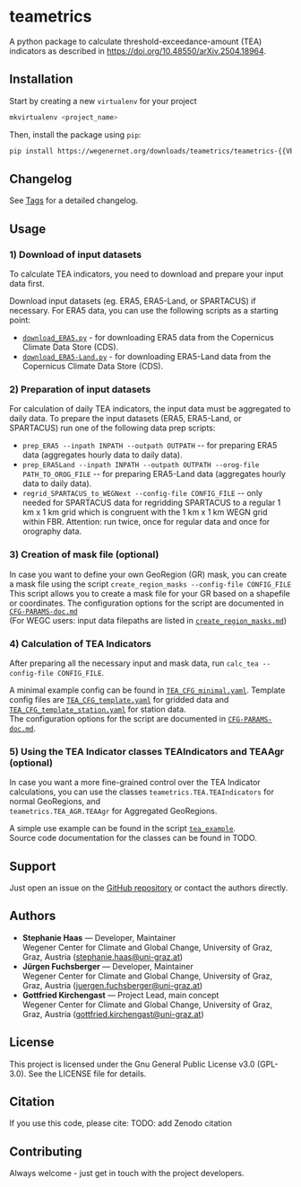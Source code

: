 # teametrics

A python package to calculate threshold-exceedance-amount (TEA) indicators 
    as described in https://doi.org/10.48550/arXiv.2504.18964.

## Installation
Start by creating a new `virtualenv` for your project
```bash
mkvirtualenv <project_name>
```

Then, install the package using `pip`:
```bash
pip install https://wegenernet.org/downloads/teametrics/teametrics-{{VERSION}}-py3-none-any.whl
```

## Changelog

See [Tags](https://wegcgitlab.uni-graz.at/arsclisys/wegnet/tea-indicators/-/tags) for a detailed changelog.

[//]: # (TODO: update all links to GitHub if repository is moved there)

## Usage

### 1) Download of input datasets
To calculate TEA indicators, you need to download and prepare your input data first.

Download input datasets (eg. ERA5, ERA5-Land, or SPARTACUS) if necessary. For ERA5 data, you can use the following 
scripts
as a starting point:
- [`download_ERA5.py`](https://wegcgitlab.uni-graz.at/arsclisys/wegnet/tea-indicators/-/blob/main/src/teametrics/utils/ERA5/download_ERA5.py) - for downloading ERA5 
  data from the Copernicus Climate Data Store (CDS).
- [`download_ERA5-Land.py`](https://wegcgitlab.uni-graz.at/arsclisys/wegnet/tea-indicators/-/blob/main/src/teametrics/utils/ERA5/download_ERA5-Land.py) - for downloading 
  ERA5-Land data from the Copernicus Climate Data Store (CDS).

### 2) Preparation of input datasets
For calculation of daily TEA indicators, the input data must be aggregated to daily data.
To prepare the input datasets (ERA5, ERA5-Land, or SPARTACUS) run one of the following data prep scripts:

- `prep_ERA5 --inpath INPATH --outpath OUTPATH` -- for preparing ERA5 data (aggregates hourly data to
  daily data).
- `prep_ERA5Land --inpath INPATH --outpath OUTPATH --orog-file PATH_TO_OROG_FILE` -- for preparing 
  ERA5-Land data
  (aggregates hourly data to daily data).
- `regrid_SPARTACUS_to_WEGNext --config-file CONFIG_FILE` -- only needed for SPARTACUS data for regridding 
  SPARTACUS to a regular 1 km x 1 km
  grid which is congruent with the 1 km x 1 km WEGN grid within FBR. Attention: run twice, once for regular data
  and once for orography data.

### 3) Creation of mask file (optional)
In case you want to define your own GeoRegion (GR) mask, you can create a mask file using the script
`create_region_masks --config-file CONFIG_FILE`\
This script allows you to create a mask file for your GR based on a shapefile or coordinates.
The configuration options for the script are documented in [`CFG-PARAMS-doc.md`](https://wegcgitlab.uni-graz.at/arsclisys/wegnet/tea-indicators/-/blob/main/docs/CFG-PARAMS-doc.md) \
(For WEGC users: input data filepaths are listed in [`create_region_masks.md`](https://wegcgitlab.uni-graz.at/arsclisys/wegnet/tea-indicators/-/blob/main/docs/create_region_masks.md))

### 4) Calculation of TEA Indicators
After preparing all the necessary input and mask data, run `calc_tea --config-file CONFIG_FILE`.

A minimal example config can be found in [`TEA_CFG_minimal.yaml`](https://wegcgitlab.uni-graz.at/arsclisys/wegnet/tea-indicators/-/blob/main/src/teametrics/config/TEA_CFG_minimal.yaml).
Template config files are [`TEA_CFG_template.yaml`](https://wegcgitlab.uni-graz.at/arsclisys/wegnet/tea-indicators/-/blob/main/src/teametrics/config/TEA_CFG_template.yaml) for
gridded data and [`TEA_CFG_template_station.yaml`](https://wegcgitlab.uni-graz.at/arsclisys/wegnet/tea-indicators/-/blob/main/src/teametrics/config/TEA_CFG_template_station.yaml) for station data. \
The configuration options for the script are documented in [`CFG-PARAMS-doc.md`](https://wegcgitlab.uni-graz.at/arsclisys/wegnet/tea-indicators/-/blob/main/docs/CFG-PARAMS-doc.md).

### 5) Using the TEA Indicator classes TEAIndicators and TEAAgr (optional)
In case you want a more fine-grained control over the TEA Indicator calculations, you can use the classes
`teametrics.TEA.TEAIndicators` for normal GeoRegions, and \
`teametrics.TEA_AGR.TEAAgr` for Aggregated GeoRegions.

A simple use example can be found in the script [`tea_example`](https://wegcgitlab.uni-graz.at/arsclisys/wegnet/tea-indicators/-/blob/main/src/teametrics/TEA_example.py). \
Source code documentation for the classes can be found in TODO.

## Support
Just open an issue on the [GitHub repository](https://wegcgitlab.uni-graz.at/arsclisys/wegnet/tea-indicators/) or contact the authors directly.

## Authors 
- **Stephanie Haas** — Developer, Maintainer\
  Wegener Center for Climate and Global Change, University of Graz, Graz, Austria
  (stephanie.haas@uni-graz.at)
- **Jürgen Fuchsberger** — Developer, Maintainer\
  Wegener Center for Climate and Global Change, University of Graz, Graz, Austria
  (juergen.fuchsberger@uni-graz.at)
- **Gottfried Kirchengast** — Project Lead, main concept\
  Wegener Center for Climate and Global Change, University of Graz, Graz, Austria
  (gottfried.kirchengast@uni-graz.at)

## License
This project is licensed under the Gnu General Public License v3.0 (GPL-3.0). See the LICENSE file for details.

## Citation
If you use this code, please cite:
TODO: add Zenodo citation

## Contributing
Always welcome - just get in touch with the project developers.

